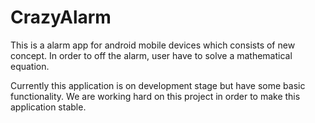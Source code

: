 # CrazyAlarm
This is a alarm app for android mobile devices which consists of new concept. In order to off the alarm, user have to solve a mathematical equation.

Currently this application is on development stage but have some basic functionality. We are working hard on this project in order to make this application stable.